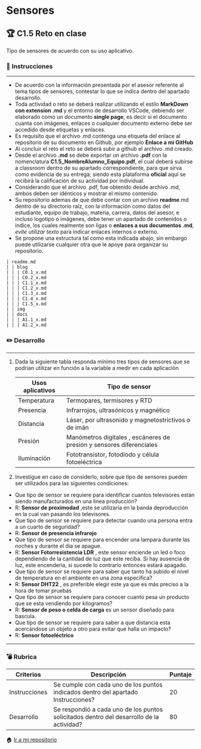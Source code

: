 # Sensores

## :trophy: C1.5 Reto en clase

Tipo de sensores de acuerdo con su uso aplicativo.

### :blue_book: Instrucciones

___

- De acuerdo con la información presentada por el asesor referente al tema tipos de sensores, contestar lo que se indica dentro del apartado desarrollo.
- Toda actividad o reto se deberá realizar utilizando el estilo **MarkDown con extension .md** y el entorno de desarrollo VSCode, debiendo ser elaborado como un documento **single page**, es decir si el documento cuanta con imágenes, enlaces o cualquier documento externo debe ser accedido desde etiquetas y enlaces.
- Es requisito que el archivo .md contenga una etiqueta del enlace al repositorio de su documento en Github, por ejemplo **Enlace a mi GitHub**
- Al concluir el reto el reto se deberá subir a github el archivo .md creado.
- Desde el archivo **.md** se debe exportar un archivo **.pdf** con la nomenclatura **C1.5_NombreAlumno_Equipo.pdf**, el cual deberá subirse a classroom dentro de su apartado correspondiente, para que sirva como evidencia de su entrega; siendo esta plataforma **oficial** aquí se recibirá la calificación de su actividad por individual.
- Considerando que el archivo .pdf, fue obtenido desde archivo .md, ambos deben ser idénticos y mostrar el mismo contenido.
- Su repositorio ademas de que debe contar con un archivo **readme**.md dentro de su directorio raíz, con la información como datos del estudiante, equipo de trabajo, materia, carrera, datos del asesor, e incluso logotipo o imágenes, debe tener un apartado de contenidos o indice, los cuales realmente son ligas o **enlaces a sus documentos .md**, _evite utilizar texto_ para indicar enlaces internos o externo.
- Se propone una estructura tal como esta indicada abajo, sin embargo puede utilizarse cualquier otra que le apoye para organizar su repositorio.  
``` 
| readme.md
| | blog
| | | C0.1_x.md
| | | C0.2_x.md
| | | C1.1_x.md
| | | C1.2_x.md
| | | C1.3_x.md
| | | C1.4_x.md
| | | C1.5_x.md
| | img
| | docs
| | | A1.1_x.md
| | | A1.2_x.md
```

### :pencil2: Desarrollo
___

1. Dada la siguiente tabla responda mínimo tres tipos de sensores que se podrían utilizar en función a la variable a medir en cada aplicación

    Usos aplicativos | Tipo de sensor |
    ---------|----------|
    Temperatura | Termopares, termisores y RTD|
    Presencia |Infrarrojos, ultrasónicos y magnético |
    Distancia |Láser, por ultrasonido y magnetostrictivos o de imán|
    Presión |Manómetros digitales , escáneres de presión y sensores diferenciales|
    Iluminación |Fototransistor, fotodiodo y célula fotoeléctrica |

2. Investigue en caso de considerlo, sobre que tipo de sensores pueden ser utilizados para las siguientes condiciones:
  - Que tipo de sensor se requiere para identificar cuantos televisores están siendo manufacturados en una linea producción?    
  - R: **Sensor de proximodad** ,este se utilizaría en la banda deproducción en la cual van pasando los televisores. 
  - Que tipo de sensor se requiere para  detectar cuando una persona entra a un cuarto de seguridad?    
  -  R: **Sensor de presencia infrarojo**
  - Que tipo de sensor se requiere para  encender una lampara durante las noches y durante el dia se apague.    
  - R: **Sensor Fotorresistencia LDR** , este sensor enciende un led o foco dependiendo de la cantidad de luz que este reciba. Si hay ausencia de luz, este encenderia, si sucede lo contrario entonces estará apagado. 
  - Que tipo de sensor se requiere para saber que tanto ha subido el nivel de temperatura en el ambiente en una zona especifica?
  - R: **Sensor DHT22** , es preferible elegir este ya que es más preciso a la hora de tomar pruebas 
  - Que tipo de sensor se requiere para conocer cuanto pesa un producto que se esta vendiendo por kilogramos?   
  - R: **Sensor de peso o celda de carga** es un sensor diseñado para bascula.  
  - Que tipo de sensor se requiere para saber a que distancia esta acercándose un objeto a otro para evitar que halla un impacto?   
  - R: **Sensor fotoeléctrico**

___

### :bomb: Rubrica

| Criterios     | Descripción                                                                                  | Puntaje |
| ------------- | -------------------------------------------------------------------------------------------- | ------- |
| Instrucciones | Se cumple con cada uno de los puntos indicados dentro del apartado Instrucciones?            | 20 |
| Desarrollo    | Se respondió a cada uno de los puntos solicitados dentro del desarrollo de la actividad?     | 80      |

:house: [Ir a mi repositorio](https://github.com/JuanPSG/SistemasProgramables)